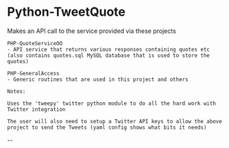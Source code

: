 # Python-TweetQuote

Makes an API call to the service provided via these projects

    PHP-QuoteServiceOO
    - API service that returns various responses containing quotes etc (also contains quotes.sql MySQL database that is used to store the quotes)
    
    PHP-GeneralAccess 
    - Generic routines that are used in this project and others

    Notes:
    
    Uses the 'tweepy' twitter python module to do all the hard work with Twitter integration

    The user will also need to setup a Twitter API keys to allow the above project to send the Tweets (yaml config shows what bits it needs)

--


